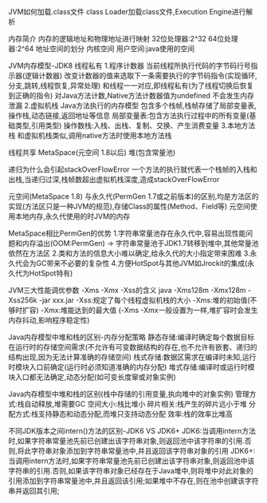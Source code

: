 JVM如何加载.class文件
class Loader加载class文件,Execution Engine进行解析

内存简介
内存的逻辑地址和物理地址进行映射
32位处理器:2^32
64位处理器:2^64
地址空间的划分
内核空间
用户空间:java使用的空间

JVM内存模型-JDK8
线程私有
1.程序计数器
  当前线程所执行代码的字节码行号指示器(逻辑计数器)
  改变计数器的值来选取下一条需要执行的字节码指令(实现循环,分支,跳转,线程恢复,异常处理)
  和线程一一对应,即线程私有(为了线程切换后恢复到正确的指令)
  对Java方法计数,Native方法计数器值为undefined
  不会发生内存泄漏
2.虚拟机栈
  Java方法执行的内存模型
  包含多个栈帧,栈帧存储了局部变量表,操作栈,动态链接,返回地址等信息
    局部变量表:包含方法执行过程中的所有变量(基础类型,引用类型)
    操作数栈:入栈、出栈、复制、交换、产生消费变量
3.本地方法栈
  和虚拟机栈类似,调用native方法时使用本地方法栈

线程共享
MetaSpace(元空间 1.8以后)
堆(包含常量池)

递归为什么会引起stackOverFlowError
一个方法的执行就代表一个栈帧的入栈和出栈,当递归过深,栈帧数超出虚拟机栈深度,造成stackOverFlowError

元空间(MetaSpace 1.8) 与永久代(PermGen 1.7或之前版本)的区别,均是方法区的实现(方法区只是一种JVM的规范),存储Class的属性(Method、Field等)
  元空间使用本地内存,永久代使用的时JVM的内存
  
MetaSpace相比PermGen的优势
1.字符串常量池存在永久代中,容易出现性能问题和内存溢出(OOM:PermGen) -> 字符串常量池于JDK1.7转移到堆中,其他常量池依然在方法区
2.类和方法的信息大小难以确定,给永久代的大小指定带来困难
3.永久代会为GC带来不必要的复杂性
4.方便HotSpot与其他JVM如Jrockit的集成(永久代为HotSpot特有)

JVM三大性能调优参数 -Xms -Xmx -Xss的含义
java -Xms128m -Xmx128m -Xss256k -jar xxx.jar
-Xss:规定了每个线程虚拟机栈的大小
-Xms:堆的初始值(不够时扩容)
-Xmx:堆能达到的最大值 (-Xms -Xmx一般设置为一样,堆扩容时会发生内存抖动,影响程序稳定性)

Java内存模型中堆和栈的区别-内存分配策略
静态存储:编译时确定每个数据目标在运行时的存储空间需求(不允许有可变数据结构的存在,也不允许有嵌套、递归的结构出现,因为无法计算准确的存储空间)
栈式存储:数据区需求在编译时未知,运行时模块入口前确定(运行时必须知道准确的内存分配)
堆式存储:编译时或运行时模块入口都无法确定,动态分配(如可变长度窜或对象实例)

Java内存模型中堆和栈的区别(栈中存储的引用变量,执向堆中的对象实例)
管理方式:栈自动释放,堆需要GC
空间大小:栈比堆小
碎片相关:栈产生的碎片远小于堆
分配方式:栈支持静态和动态分配,而堆只支持动态分配
效率:栈的效率比堆高

不同JDK版本之间intern()方法的区别-JDK6 VS JDK6+
JDK6:当调用intern方法时,如果字符串常量池先前已创建出该字符串对象,则返回池中该字符串的引用.否则,将此字符串对象添加到字符串常量池中,并且返回该字符串对象的引用
JDK6+:当调用intern方法时,如果字符串常量池先前已创建出该字符串对象,则返回池中该字符串的引用.否则,如果该字符串对象已经存在于Java堆中,则将堆中对此对象的引用添加到字符串常量池中,并且返回该引用;如果堆中不存在,则在池中创建该字符串并返回其引用;
